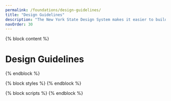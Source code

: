 ```yaml
---
permalink: /foundations/design-guidelines/
title: "Design Guidelines"
description: "The New York State Design System makes it easier to build accessible, usable websites for New York State."
navOrder: 30
---
```


{% block content %}

# Design Guidelines

{% endblock %}

{% block styles %}
{% endblock %}

{% block scripts %}
{% endblock %}